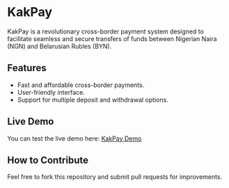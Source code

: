# KakPay

KakPay is a revolutionary cross-border payment system designed to facilitate seamless and secure transfers of funds between Nigerian Naira (NGN) and Belarusian Rubles (BYN).

## Features
- Fast and affordable cross-border payments.
- User-friendly interface.
- Support for multiple deposit and withdrawal options.

## Live Demo
You can test the live demo here: [KakPay Demo](https://your-username.github.io/kakpay/)

## How to Contribute
Feel free to fork this repository and submit pull requests for improvements.
